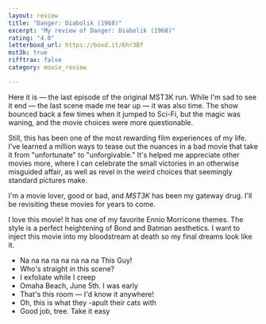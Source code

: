```yaml
---
layout: review
title: "Danger: Diabolik (1968)"
excerpt: "My review of Danger: Diabolik (1968)"
rating: "4.0"
letterboxd_url: https://boxd.it/6hr3Bf
mst3k: true
rifftrax: false
category: movie_review

---
```


Here it is — the last episode of the original MST3K run. While I'm sad to see it end — the last scene made me tear up — it was also time. The show bounced back a few times when it jumped to Sci-Fi, but the magic was waning, and the movie choices were more questionable.

Still, this has been one of the most rewarding film experiences of my life. I've learned a million ways to tease out the nuances in a bad movie that take it from "unfortunate" to "unforgivable." It's helped me appreciate other movies more, where I can celebrate the small victories in an otherwise misguided affair, as well as revel in the weird choices that seemingly standard pictures make.

I'm a movie lover, good or bad, and <i>MST3K</i> has been my gateway drug. I'll be revisiting these movies for years to come.

I love this movie! It has one of my favorite Ennio Morricone themes. The style is a perfect heightening of Bond and Batman aesthetics. I want to inject this movie into my bloodstream at death so my final dreams look like it.

* Na na na na na na na na This Guy!
* Who's straight in this scene?
* I exfoliate while I creep
* Omaha Beach, June 5th. I was early
* That's this room — I'd know it anywhere!
* Oh, this is what they -apult their cats with
* Good job, tree. Take it easy